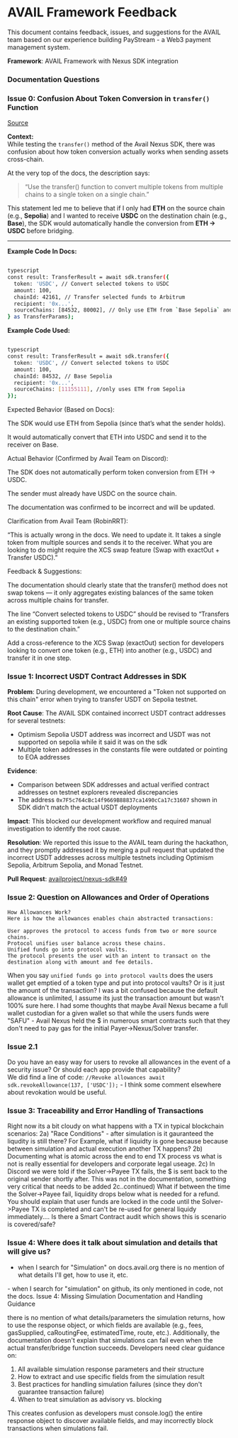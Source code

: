 # AVAIL Framework Feedback

This document contains feedback, issues, and suggestions for the AVAIL team based on our experience building PayStream - a Web3 payment management system.

**Framework**: AVAIL Framework with Nexus SDK integration  

### Documentation Questions

### Issue 0: Confusion About Token Conversion in `transfer()` Function
[Source](https://docs.availproject.org/nexus/avail-nexus-sdk/nexus-core/transfer)

**Context:**  
While testing the `transfer()` method of the Avail Nexus SDK, there was confusion about how token conversion actually works when sending assets cross-chain.

At the very top of the docs, the description says:

> “Use the transfer() function to convert multiple tokens from multiple chains to a single token on a single chain.”

This statement led me to believe that if I only had **ETH** on the source chain (e.g., **Sepolia**) and I wanted to receive **USDC** on the destination chain (e.g., **Base**), the SDK would automatically handle the conversion from **ETH → USDC** before bridging.

---



**Example Code In Docs:**
```bash

typescript
const result: TransferResult = await sdk.transfer({
  token: 'USDC', // Convert selected tokens to USDC
  amount: 100,
  chainId: 42161, // Transfer selected funds to Arbitrum
  recipient: '0x...',
  sourceChains: [84532, 80002], // Only use ETH from `Base Sepolia` and `Polygon Amoy` as sources for the transfer
} as TransferParams);
```

**Example Code Used:**
```bash

typescript
const result: TransferResult = await sdk.transfer({
  token: 'USDC', // Convert selected tokens to USDC
  amount: 100,
  chainId: 84532, // Base Sepolia
  recipient: '0x...',
  sourceChains: [11155111], //only uses ETH from Sepolia
});
```

Expected Behavior (Based on Docs):

The SDK would use ETH from Sepolia (since that’s what the sender holds).

It would automatically convert that ETH into USDC and send it to the receiver on Base.

Actual Behavior (Confirmed by Avail Team on Discord):

The SDK does not automatically perform token conversion from ETH → USDC.

The sender must already have USDC on the source chain.

The documentation was confirmed to be incorrect and will be updated.

Clarification from Avail Team (RobinRRT):

“This is actually wrong in the docs. We need to update it.
It takes a single token from multiple sources and sends it to the receiver.
What you are looking to do might require the XCS swap feature (Swap with exactOut + Transfer USDC).”

Feedback & Suggestions:

The documentation should clearly state that the transfer() method does not swap tokens — it only aggregates existing balances of the same token across multiple chains for transfer.

The line “Convert selected tokens to USDC” should be revised to “Transfers an existing supported token (e.g., USDC) from one or multiple source chains to the destination chain.”

Add a cross-reference to the XCS Swap (exactOut) section for developers looking to convert one token (e.g., ETH) into another (e.g., USDC) and transfer it in one step.

### Issue 1: Incorrect USDT Contract Addresses in SDK

**Problem**: During development, we encountered a "Token not supported on this chain" error when trying to transfer USDT on Sepolia testnet.

**Root Cause**: The AVAIL SDK contained incorrect USDT contract addresses for several testnets:
- Optimism Sepolia USDT address was incorrect and USDT was not supported on sepolia while it said it was on the sdk
- Multiple token addresses in the constants file were outdated or pointing to EOA addresses

**Evidence**: 
- Comparison between SDK addresses and actual verified contract addresses on testnet explorers revealed discrepancies
- The address `0x7F5c764cBc14f9669B88837ca1490cCa17c31607` shown in SDK didn't match the actual USDT deployments

**Impact**: This blocked our development workflow and required manual investigation to identify the root cause.

**Resolution**: We reported this issue to the AVAIL team during the hackathon, and they promptly addressed it by merging a pull request that updated the incorrect USDT addresses across multiple testnets including Optimism Sepolia, Arbitrum Sepolia, and Monad Testnet.

**Pull Request**: [availproject/nexus-sdk#49](https://github.com/availproject/nexus-sdk/pull/49/commits/ea8850d7240bede57e98f1c7b6283ec85e47c86d)

### Issue 2: Question on Allowances and Order of Operations 
```
How Allowances Work?
Here is how the allowances enables chain abstracted transactions:

User approves the protocol to access funds from two or more source chains.
Protocol unifies user balance across these chains.
Unified funds go into protocol vaults.
The protocol presents the user with an intent to transact on the destination along with amount and fee details.
```

When you say `unified funds go into protocol vaults` does the users wallet get emptied of a token type and put into protocol vaults?  Or is it just the amount of the transaction?  I was a bit confused because the default allowance is unlimited, I assume its just the transaction amount but wasn't 100% sure here.  I had some thoughts that maybe Avail Nexus became a full wallet custodian for a given wallet so that while the users funds were "SAFU" - Avail Nexus held the $ in numerous smart contracts such that they don't need to pay gas for the initial Payer->Nexus/Solver transfer.

### Issue 2.1
Do you have an easy way for users to revoke all allowances in the event of a security issue?  Or should each app provide that capability?  
We did find a line of code: `//Revoke allowances await sdk.revokeAllowance(137, ['USDC']);` - I think some comment elsewhere about revokation would be useful.


### Issue 3: Traceability and Error Handling of Transactions
Right now its a bit cloudy on what happens with a TX in typical blockchain scenarios:
2a) "Race Conditions" - after simulation is it gauranteed the liqudity is still there?
   For Example, what if liquidty is gone because because between simulation and actual execution another TX happens?
2b) Documenting what is atomic across the end to end TX process vs what is not is really essential for developers and corporate legal useage.
2c) In Discord we were told if the Solver->Payee TX fails, the $ is sent back to the original sender shortly after.  This was not in the documentation, something very critical that needs to be added
  2c..continued) What if between the time the Solver->Payee fail, liquidity drops below what is needed for a refund.  You should explain that user funds are locked in the code until the Solver->Payee TX is completed and can't be re-used for general liquidy immediately.... Is there a Smart Contract audit which shows this is scenario is covered/safe?  



### Issue 4: Where does it talk about simulation and details that will give us?

- when I search for "Simulation" on docs.avail.org there is no mention of what details I'll get, how to use it, etc.
<insert screen shot>
- when I search for "simulation" on github, its only mentioned in code, not the docs.
Issue 4: Missing Simulation Documentation and Handling Guidance

there is no mention of what details/parameters the simulation returns, how to use the response object, or which fields are available (e.g., fees, gasSupplied, caRoutingFee, estimatedTime, route, etc.). Additionally, the documentation doesn't explain that simulations can fail even when the actual transfer/bridge function succeeds. Developers need clear guidance on:
1. All available simulation response parameters and their structure
2. How to extract and use specific fields from the simulation result
3. Best practices for handling simulation failures (since they don't guarantee transaction failure)
4. When to treat simulation as advisory vs. blocking

This creates confusion as developers must console.log() the entire response object to discover available fields, and may incorrectly block transactions when simulations fail.
